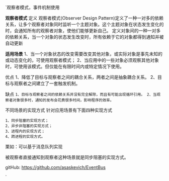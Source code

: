 `观察者模式，事件机制使用

**观察者模式**
定义
观察者模式(Observer Design Pattern)定义了一种一对多的依赖关系，让多个观察者对象同时监听一个主题对象。这个主题对象在状态发生变化的时，会通知所有的观察者对象，使他们能够更新自己。
定义对象间的一种一对多的依赖关系，当一个对象的状态发生改变时，所有依赖于它的对象都得到通知并被自动更新

**适用场景**
1、当一个对象状态的改变需要改变其他对象，或实际对象是事先未知的或动态变化的，可使用观察者模式；
2、当应用中的一些对象必须观察其他对象时，可使用该模式。但仅能在有限时间内或特定情况下使用。

优点
1、降低了目标与观察者之间的耦合关系，两者之间是抽象耦合关系。
2、目标与观察者之间建立了一套触发机制。

缺点
`1、目标与观察者之间的依赖关系并没有完全解除，而且有可能出现循环引用。
2、当观察者对象很多时，通知的发布会花费很多时间，影响程序的效率。
`

不同场景的实现方式
针对应用场景有下面四种实现方式

    1、同步阻塞的实现方式；
    2、异步非阻塞的实现方式；
    3、进程内的实现方式；
    4、跨进程的实现方式。

栗如：可以基于消息队列实现

被观察者直接通知到观察者这种场景就是同步阻塞的实现方式。


gitHub: https://github.com/asaskevich/EventBus


`